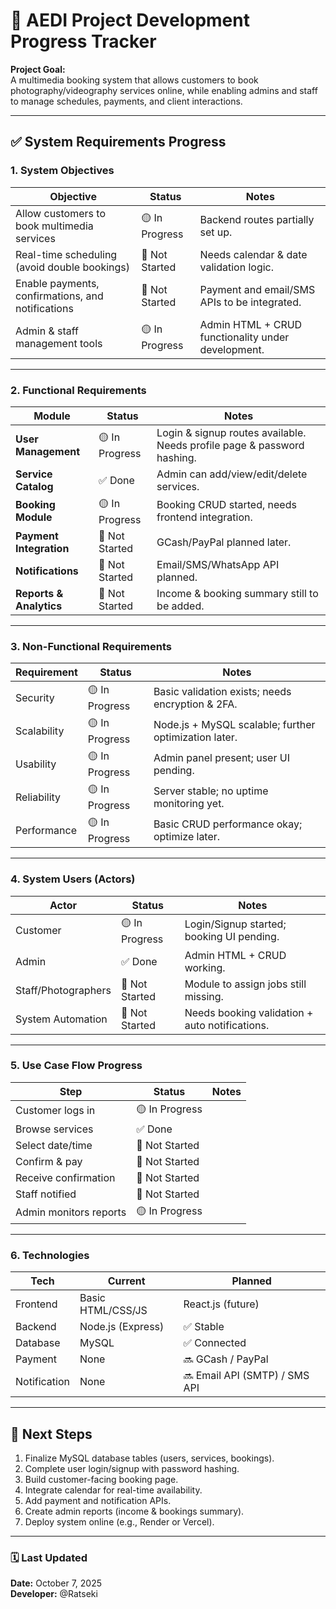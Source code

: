 # 📸 AEDI Project Development Progress Tracker

**Project Goal:**  
A multimedia booking system that allows customers to book photography/videography services online, while enabling admins and staff to manage schedules, payments, and client interactions.

---

## ✅ System Requirements Progress

### 1. System Objectives
| Objective | Status | Notes |
|------------|---------|-------|
| Allow customers to book multimedia services | 🟡 In Progress | Backend routes partially set up. |
| Real-time scheduling (avoid double bookings) | 🔴 Not Started | Needs calendar & date validation logic. |
| Enable payments, confirmations, and notifications | 🔴 Not Started | Payment and email/SMS APIs to be integrated. |
| Admin & staff management tools | 🟡 In Progress | Admin HTML + CRUD functionality under development. |

---

### 2. Functional Requirements
| Module | Status | Notes |
|---------|---------|-------|
| **User Management** | 🟡 In Progress | Login & signup routes available. Needs profile page & password hashing. |
| **Service Catalog** | ✅ Done | Admin can add/view/edit/delete services. |
| **Booking Module** | 🟡 In Progress | Booking CRUD started, needs frontend integration. |
| **Payment Integration** | 🔴 Not Started | GCash/PayPal planned later. |
| **Notifications** | 🔴 Not Started | Email/SMS/WhatsApp API planned. |
| **Reports & Analytics** | 🔴 Not Started | Income & booking summary still to be added. |

---

### 3. Non-Functional Requirements
| Requirement | Status | Notes |
|--------------|---------|-------|
| Security | 🟡 In Progress | Basic validation exists; needs encryption & 2FA. |
| Scalability | 🟡 In Progress | Node.js + MySQL scalable; further optimization later. |
| Usability | 🟡 In Progress | Admin panel present; user UI pending. |
| Reliability | 🟡 In Progress | Server stable; no uptime monitoring yet. |
| Performance | 🟡 In Progress | Basic CRUD performance okay; optimize later. |

---

### 4. System Users (Actors)
| Actor | Status | Notes |
|--------|---------|-------|
| Customer | 🟡 In Progress | Login/Signup started; booking UI pending. |
| Admin | ✅ Done | Admin HTML + CRUD working. |
| Staff/Photographers | 🔴 Not Started | Module to assign jobs still missing. |
| System Automation | 🔴 Not Started | Needs booking validation + auto notifications. |

---

### 5. Use Case Flow Progress
| Step | Status | Notes |
|------|---------|-------|
| Customer logs in | 🟡 In Progress |
| Browse services | ✅ Done |
| Select date/time | 🔴 Not Started |
| Confirm & pay | 🔴 Not Started |
| Receive confirmation | 🔴 Not Started |
| Staff notified | 🔴 Not Started |
| Admin monitors reports | 🟡 In Progress |

---

### 6. Technologies
| Tech | Current | Planned |
|------|----------|----------|
| Frontend | Basic HTML/CSS/JS | React.js (future) |
| Backend | Node.js (Express) | ✅ Stable |
| Database | MySQL | ✅ Connected |
| Payment | None | 🔜 GCash / PayPal |
| Notification | None | 🔜 Email API (SMTP) / SMS API |

---

## 🧩 Next Steps
1. Finalize MySQL database tables (users, services, bookings).  
2. Complete user login/signup with password hashing.  
3. Build customer-facing booking page.  
4. Integrate calendar for real-time availability.  
5. Add payment and notification APIs.  
6. Create admin reports (income & bookings summary).  
7. Deploy system online (e.g., Render or Vercel).  

---

### 🗓️ Last Updated
**Date:** October 7, 2025  
**Developer:** @Ratseki  
